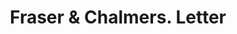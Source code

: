 ---
doi: 10.7916/D8VD89D2
date_other: '1890'
date_other_textual: '1890'
form: correspondence
genre:
- Letters (correspondence)
name:
- Fraser & Chalmers
object_in_context_url: https://biggert.cul.columbia.edu/items/view/ave_biggert_00191
subject_hierarchical_geographic:
- Chicago, Illinois, United States
subject_name:
- Fraser & Chalmers
title: Fraser & Chalmers. Letter
sort_title: Fraser & Chalmers. Letter
call_number: ave_biggert_00191
coordinates:
- 41.83694444444445,-87.68472222222222
pid: ave_biggert_00191
identifiers: ave_biggert_00191
permalink: /biggert/ave_biggert_00191/
layout: iiif-image-page
---
